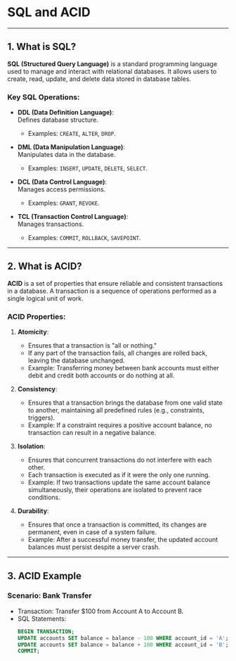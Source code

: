 # SQL and ACID

---

## 1. What is SQL?
**SQL (Structured Query Language)** is a standard programming language used to manage and interact with relational databases. It allows users to create, read, update, and delete data stored in database tables.

### Key SQL Operations:
- **DDL (Data Definition Language)**:  
  Defines database structure.  
  - Examples: `CREATE`, `ALTER`, `DROP`.

- **DML (Data Manipulation Language)**:  
  Manipulates data in the database.  
  - Examples: `INSERT`, `UPDATE`, `DELETE`, `SELECT`.

- **DCL (Data Control Language)**:  
  Manages access permissions.  
  - Examples: `GRANT`, `REVOKE`.

- **TCL (Transaction Control Language)**:  
  Manages transactions.  
  - Examples: `COMMIT`, `ROLLBACK`, `SAVEPOINT`.

---

## 2. What is ACID?

**ACID** is a set of properties that ensure reliable and consistent transactions in a database. A transaction is a sequence of operations performed as a single logical unit of work.

### ACID Properties:
1. **Atomicity**:  
   - Ensures that a transaction is "all or nothing."  
   - If any part of the transaction fails, all changes are rolled back, leaving the database unchanged.  
   - Example: Transferring money between bank accounts must either debit and credit both accounts or do nothing at all.

2. **Consistency**:  
   - Ensures that a transaction brings the database from one valid state to another, maintaining all predefined rules (e.g., constraints, triggers).  
   - Example: If a constraint requires a positive account balance, no transaction can result in a negative balance.

3. **Isolation**:  
   - Ensures that concurrent transactions do not interfere with each other.  
   - Each transaction is executed as if it were the only one running.  
   - Example: If two transactions update the same account balance simultaneously, their operations are isolated to prevent race conditions.

4. **Durability**:  
   - Ensures that once a transaction is committed, its changes are permanent, even in case of a system failure.  
   - Example: After a successful money transfer, the updated account balances must persist despite a server crash.

---

## 3. ACID Example
### Scenario: Bank Transfer
- Transaction: Transfer $100 from Account A to Account B.
- SQL Statements:
  ```sql
  BEGIN TRANSACTION;
  UPDATE accounts SET balance = balance - 100 WHERE account_id = 'A';
  UPDATE accounts SET balance = balance + 100 WHERE account_id = 'B';
  COMMIT;

